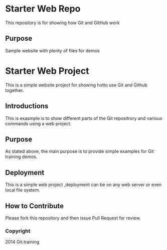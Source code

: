 # Starter Web Repo

This repository is for showing how Git and GitHub work

## Purpose

Sample website with plenty of files for demos



# Starter Web Project

This is a simple website project for showing hotto use Git and Github together.

## Introductions

This is exasmple is to show different parts of the Git repositrory and various commands using a web project.

## Purpose

As stated above, the main purpose is to provide simple examples for Git training demos.

## Deployment

This is a simple web project ,deployment can be on any web server or even local file system.

## How to Contribute

Please fork this repository and then issue Pull Request for review.

### Copyright

2014 Git.training
